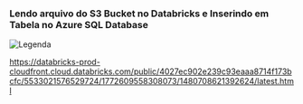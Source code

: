 ### Lendo arquivo do S3 Bucket no Databricks e Inserindo em Tabela no Azure SQL Database


![Legenda](https://github.com/romeritomorais/lendo_arquivodos3bucket_inserindoemtabela_azuresqldatabases/blob/master/resources/banner_romero.png)




https://databricks-prod-cloudfront.cloud.databricks.com/public/4027ec902e239c93eaaa8714f173bcfc/5533021576529724/1772609558308073/1480708621392624/latest.html
